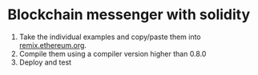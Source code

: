 # Blockchain messenger with solidity

1. Take the individual examples and copy/paste them into [remix.ethereum.org](https://remix.ethereum.org/).
2. Compile them using a compiler version higher than 0.8.0
3. Deploy and test
